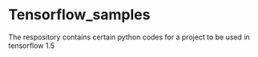 # Tensorflow_samples
The respository contains certain python codes for a project to be used in tensorflow 1.5
